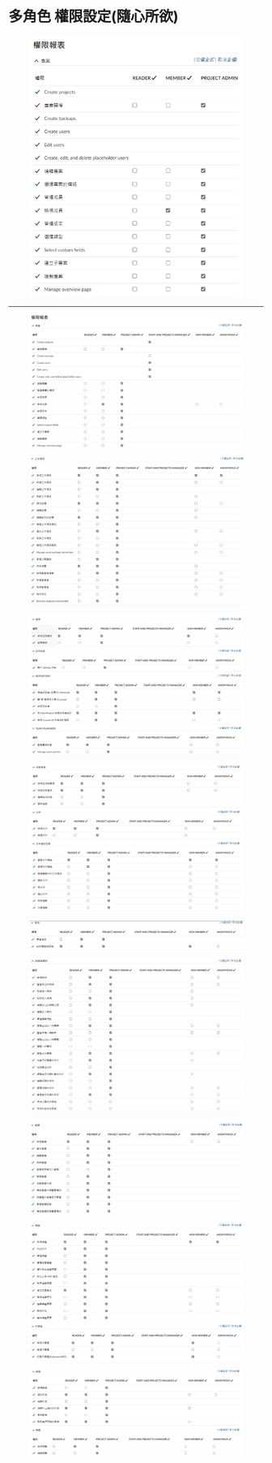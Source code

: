 # 多角色 權限設定(隨心所欲)

<figure><img src="../.gitbook/assets/image (1) (1) (1) (1) (1).png" alt=""><figcaption></figcaption></figure>

***

<figure><img src="../.gitbook/assets/image (26).png" alt=""><figcaption></figcaption></figure>



<figure><img src="../.gitbook/assets/image (20).png" alt=""><figcaption></figcaption></figure>

<figure><img src="../.gitbook/assets/image (21).png" alt=""><figcaption></figcaption></figure>

<figure><img src="../.gitbook/assets/image (23).png" alt=""><figcaption></figcaption></figure>

<figure><img src="../.gitbook/assets/image (24).png" alt=""><figcaption></figcaption></figure>





<figure><img src="../.gitbook/assets/image (2) (1).png" alt=""><figcaption></figcaption></figure>

<figure><img src="../.gitbook/assets/image (1) (1) (1) (1).png" alt=""><figcaption></figcaption></figure>

<figure><img src="../.gitbook/assets/image (2) (1) (1).png" alt=""><figcaption></figcaption></figure>

<figure><img src="../.gitbook/assets/image (25).png" alt=""><figcaption></figcaption></figure>





